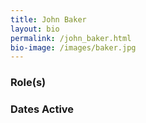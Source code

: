 ```yaml
---
title: John Baker
layout: bio
permalink: /john_baker.html
bio-image: /images/baker.jpg
---
```

### Role(s)

### Dates Active